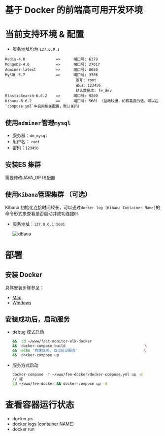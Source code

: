 # 基于 Docker 的前端高可用开发环境

# 当前支持环境 & 配置

- 服务地址均为 `127.0.0.1`

```
Redis-4.0              =>      端口号: 6379
MongoDB-4.0            =>      端口号: 27017
Adminer-latest         =>      端口号: 8080
MySQL-5.7              =>      端口号: 3306
                                账号: root
                                密码: 123456
                                默认数据库: fe_dev
ElasticSearch-6.6.2    =>      端口号: 9200
Kibana-6.6.2           =>      端口号: 5601 （启动较慢，如有需要的话，可以在`compose.yml`中启用相关配置，默认关闭）
```

## 使用`adminer`管理`mysql`

- 服务器：`dm_mysql`
- 用户名： `root`
- 密码：`123456`

## 安装ES 集群
需要修改JAVA_OPTS配置

## 使用`Kibana`管理集群 （可选）

Kibana 初始化连接时间较长，可以通过`docker log [Kibana Container Name]`的命令形式来查看是否启动并成功连接`ES`

- 服务地址：`127.0.0.1:5601`

  ![kibana](./assets/kibana.jpg)

# 部署

## 安装 Docker

具体安装步骤参见：

- [Mac](https://docs.docker.com/docker-for-mac/install/)
- [Windows](https://docs.docker.com/docker-for-windows/install/)

## 安装成功后，启动服务

- debug 模式启动

  ```bash
  &&  cd ~/www/fast-monitor-elk-docker                                     \
  &&  docker-compose build                                    \
  &&  echo '构建成功, 自动启动服务'                              \
  &&  docker-compose up
  ```

- 服务方式启动

  ```bash
  docker-compose -f ~/www/fee-docker/docker-compose.yml up -d
  // 或
  cd ~/www/fee-docker && docker-compose up -d
  ```

# 查看容器运行状态

- docker ps
- docker logs [container NAME]
- docker run
